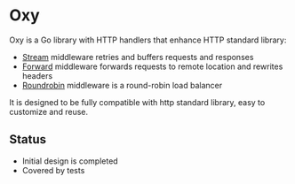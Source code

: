 Oxy
=====

Oxy is a Go library with HTTP handlers that enhance HTTP standard library:

* [Stream](http://godoc.org/github.com/mailgun/oxy/stream) middleware retries and buffers requests and responses 
* [Forward](http://godoc.org/github.com/mailgun/oxy/forward) middleware forwards requests to remote location and rewrites headers 
* [Roundrobin](http://godoc.org/github.com/mailgun/oxy/roundrobin) middleware is a round-robin load balancer 

It is designed to be fully compatible with http standard library, easy to customize and reuse.

Status
------

* Initial design is completed
* Covered by tests
